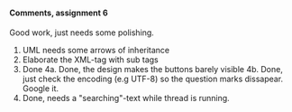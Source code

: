 #### Comments, assignment 6

Good work, just needs some polishing.

1. UML needs some arrows of inheritance
2. Elaborate the XML-tag with sub tags
3. Done
4a. Done, the design makes the buttons barely visible
4b. Done, just check the encoding (e.g UTF-8) so the question marks dissapear. Google it.
5. Done, needs a "searching"-text while thread is running.
